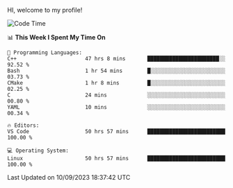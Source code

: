 HI, welcome to my profile!
<!--START_SECTION:waka-->
![Code Time](http://img.shields.io/badge/Code%20Time-1%2C374%20hrs%2042%20mins-blue)

📊 **This Week I Spent My Time On** 

```text
💬 Programming Languages: 
C++                      47 hrs 8 mins       ███████████████████████░░   92.52 % 
Bash                     1 hr 54 mins        █░░░░░░░░░░░░░░░░░░░░░░░░   03.73 % 
CMake                    1 hr 8 mins         █░░░░░░░░░░░░░░░░░░░░░░░░   02.25 % 
C                        24 mins             ░░░░░░░░░░░░░░░░░░░░░░░░░   00.80 % 
YAML                     10 mins             ░░░░░░░░░░░░░░░░░░░░░░░░░   00.34 % 

🔥 Editors: 
VS Code                  50 hrs 57 mins      █████████████████████████   100.00 % 

💻 Operating System: 
Linux                    50 hrs 57 mins      █████████████████████████   100.00 % 
```


 Last Updated on 10/09/2023 18:37:42 UTC
<!--END_SECTION:waka-->
